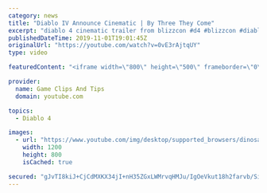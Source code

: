 ```yaml
---
category: news
title: "Diablo IV Announce Cinematic | By Three They Come"
excerpt: "diablo 4 cinematic trailer from blizzcon #d4 #blizzcon #diablo."
publishedDateTime: 2019-11-01T19:01:45Z
originalUrl: "https://youtube.com/watch?v=0vE3rAjtqUY"
type: video

featuredContent: "<iframe width=\"800\" height=\"500\" frameborder=\"0\" src=\"https://www.youtube.com/embed/0vE3rAjtqUY\" allow=\"accelerometer; autoplay; encrypted-media; gyroscope; picture-in-picture\" allowfullscreen></iframe>"

provider:
  name: Game Clips And Tips
  domain: youtube.com

topics:
  - Diablo 4

images:
  - url: "https://www.youtube.com/img/desktop/supported_browsers/dinosaur.png"
    width: 1200
    height: 800
    isCached: true

secured: "gJvTI8kiJ+CjCdMXKX34jI+nH35ZGxLWMrvqHMJu/IgOeVkut18h2farvb/Sikvw0lRGs6G98Ki6hBlMzq3oqGvw3UrYuGD5YgLta0tRh89EKCCrp9seVfX5Z+GkgnKXLKdAb1WgGCC+iYEIlNTUBDbFOhDxiKP9Swj2yWVQe4+Uq/BP/QpYlJB/s0kvxJdFvA9EHFIJZV4xPkX8+xhhTrqbwqWHKpxdpc3XHj2HEfBtNXqxkvXAYV1uaiJmHJIAegFNUEyRrO1o/UGe08Abui+GB27/o1tXlvnU4FFU3xZMHqo8wMFkEju3PYyxsySXFyj8Y91z5dSk+qBCKfm8JtTsrO+VJU6oVScVJbUOlY7DbRSB/AznLLnwahp1PLEo7VgHgSkRft2jVS3V7XRQrA==;durtq2z3FAnsWwKhA7YuTw=="
---
```


